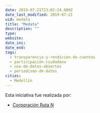 ```yaml
---
date: 2019-07-21T23:02:24.000Z
date_last_modified: 2019-07-21
uid: medata
title: "Medata"
description: ""
type: 
website: 
date_ini: 
date_end: 
tags:
  - transparencia-y-rendicion-de-cuentas
  - participación-ciudadana
  - uso-de-datos-abiertos
  - periodismo-de-datos
cities: 
  - Medellín
---
```


Esta iniciativa fue realizada por:

- [Corporación Ruta N](/organizaciones/corporacion-ruta-n)
